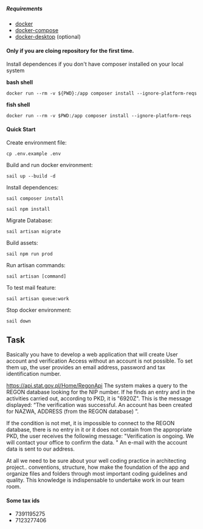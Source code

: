 ##### Requirements

-   [docker](https://www.docker.com/)
-   [docker-compose](https://docs.docker.com/compose/)
-   [docker-desktop](https://docs.docker.com/desktop/) (optional)

#### Only if you are cloing repository for the first time.

Install dependences if you don't have composer installed on your local system

**bash shell**

`docker run --rm -v ${PWD}:/app composer install --ignore-platform-reqs`

**fish shell**

`docker run --rm -v $PWD:/app composer install --ignore-platform-reqs`

#### Quick Start

Create environment file:

`cp .env.example .env`

Build and run docker environment:

`sail up --build -d`

Install dependences:

`sail composer install`

`sail npm install`

Migrate Database:

`sail artisan migrate`

Build assets:

`sail npm run prod`

Run artisan commands:

`sail artisan [command]`

To test mail feature:

`sail artisan queue:work`

Stop docker environment:

`sail down`

## Task

Basically you have to develop a web application that will create User account and verification
Access without an account is not possible. To set them up, the user provides an email address, password and tax identification number.

https://api.stat.gov.pl/Home/RegonApi
The system makes a query to the REGON database looking for the NIP number.
If he finds an entry and in the activities carried out, according to PKD, it is "6920Z". This is the message displayed:
“The verification was successful. An account has been created for NAZWA, ADDRESS (from the REGON database) ”.

If the condition is not met, it is impossible to connect to the REGON database, there is no entry in it or it does not contain from the appropriate PKD, the user receives the following message:
"Verification is ongoing. We will contact your office to confirm the data. "
An e-mail with the account data is sent to our address.

At all we need to be sure about your well coding practice in architecting project.. conventions, structure, how make the foundation of the app and organize files and folders through most important coding guidelines and quality. This knowledge is indispensable to undertake work in our team room.

#### Some tax ids

-   7391195275
-   7123277406
